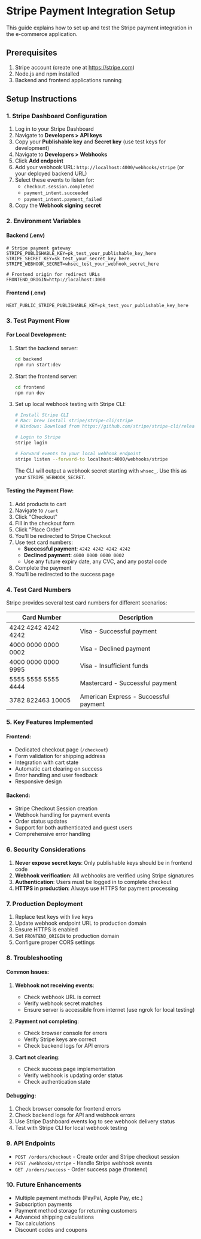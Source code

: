 # Stripe Payment Integration Setup

This guide explains how to set up and test the Stripe payment integration in the e-commerce application.

## Prerequisites

1. Stripe account (create one at https://stripe.com)
2. Node.js and npm installed
3. Backend and frontend applications running

## Setup Instructions

### 1. Stripe Dashboard Configuration

1. Log in to your Stripe Dashboard
2. Navigate to **Developers > API keys**
3. Copy your **Publishable key** and **Secret key** (use test keys for development)
4. Navigate to **Developers > Webhooks**
5. Click **Add endpoint**
6. Add your webhook URL: `http://localhost:4000/webhooks/stripe` (or your deployed backend URL)
7. Select these events to listen for:
   - `checkout.session.completed`
   - `payment_intent.succeeded`
   - `payment_intent.payment_failed`
8. Copy the **Webhook signing secret**

### 2. Environment Variables

#### Backend (.env)
```env
# Stripe payment gateway
STRIPE_PUBLISHABLE_KEY=pk_test_your_publishable_key_here
STRIPE_SECRET_KEY=sk_test_your_secret_key_here
STRIPE_WEBHOOK_SECRET=whsec_test_your_webhook_secret_here

# Frontend origin for redirect URLs
FRONTEND_ORIGIN=http://localhost:3000
```

#### Frontend (.env)
```env
NEXT_PUBLIC_STRIPE_PUBLISHABLE_KEY=pk_test_your_publishable_key_here
```

### 3. Test Payment Flow

#### For Local Development:

1. Start the backend server:
   ```bash
   cd backend
   npm run start:dev
   ```

2. Start the frontend server:
   ```bash
   cd frontend
   npm run dev
   ```

3. Set up local webhook testing with Stripe CLI:
   ```bash
   # Install Stripe CLI
   # Mac: brew install stripe/stripe-cli/stripe
   # Windows: Download from https://github.com/stripe/stripe-cli/releases

   # Login to Stripe
   stripe login

   # Forward events to your local webhook endpoint
   stripe listen --forward-to localhost:4000/webhooks/stripe
   ```

   The CLI will output a webhook secret starting with `whsec_`. Use this as your `STRIPE_WEBHOOK_SECRET`.

#### Testing the Payment Flow:

1. Add products to cart
2. Navigate to `/cart`
3. Click "Checkout"
4. Fill in the checkout form
5. Click "Place Order"
6. You'll be redirected to Stripe Checkout
7. Use test card numbers:
   - **Successful payment**: `4242 4242 4242 4242`
   - **Declined payment**: `4000 0000 0000 0002`
   - Use any future expiry date, any CVC, and any postal code
8. Complete the payment
9. You'll be redirected to the success page

### 4. Test Card Numbers

Stripe provides several test card numbers for different scenarios:

| Card Number | Description |
|-------------|-------------|
| 4242 4242 4242 4242 | Visa - Successful payment |
| 4000 0000 0000 0002 | Visa - Declined payment |
| 4000 0000 0000 9995 | Visa - Insufficient funds |
| 5555 5555 5555 4444 | Mastercard - Successful payment |
| 3782 822463 10005 | American Express - Successful payment |

### 5. Key Features Implemented

#### Frontend:
- Dedicated checkout page (`/checkout`)
- Form validation for shipping address
- Integration with cart state
- Automatic cart clearing on success
- Error handling and user feedback
- Responsive design

#### Backend:
- Stripe Checkout Session creation
- Webhook handling for payment events
- Order status updates
- Support for both authenticated and guest users
- Comprehensive error handling

### 6. Security Considerations

1. **Never expose secret keys**: Only publishable keys should be in frontend code
2. **Webhook verification**: All webhooks are verified using Stripe signatures
3. **Authentication**: Users must be logged in to complete checkout
4. **HTTPS in production**: Always use HTTPS for payment processing

### 7. Production Deployment

1. Replace test keys with live keys
2. Update webhook endpoint URL to production domain
3. Ensure HTTPS is enabled
4. Set `FRONTEND_ORIGIN` to production domain
5. Configure proper CORS settings

### 8. Troubleshooting

#### Common Issues:

1. **Webhook not receiving events**:
   - Check webhook URL is correct
   - Verify webhook secret matches
   - Ensure server is accessible from internet (use ngrok for local testing)

2. **Payment not completing**:
   - Check browser console for errors
   - Verify Stripe keys are correct
   - Check backend logs for API errors

3. **Cart not clearing**:
   - Check success page implementation
   - Verify webhook is updating order status
   - Check authentication state

#### Debugging:

1. Check browser console for frontend errors
2. Check backend logs for API and webhook errors
3. Use Stripe Dashboard events log to see webhook delivery status
4. Test with Stripe CLI for local webhook testing

### 9. API Endpoints

- `POST /orders/checkout` - Create order and Stripe checkout session
- `POST /webhooks/stripe` - Handle Stripe webhook events
- `GET /orders/success` - Order success page (frontend)

### 10. Future Enhancements

- Multiple payment methods (PayPal, Apple Pay, etc.)
- Subscription payments
- Payment method storage for returning customers
- Advanced shipping calculations
- Tax calculations
- Discount codes and coupons
